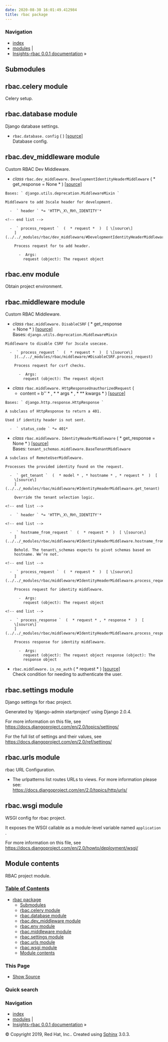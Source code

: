 ```yaml
---
date: 2020-08-30 16:01:49.412984
title: rbac package
---
```

### Navigation

  - [index](../../genindex/ "General Index")
  - [modules](../../py-modindex/ "Python Module Index") |
  - [Insights-rbac 0.0.1 documentation](../../index/) »


## Submodules

## rbac.celery module

Celery setup.

## rbac.database module

Django database settings.

  -  ` rbac.database. ` ` config `  (   )  [ \[source\]
    ](../../_modules/rbac/database/#config)   
    Database config.

## rbac.dev\_middleware module

Custom RBAC Dev Middleware.

  -  *class* ` rbac.dev_middleware. ` `
    DevelopmentIdentityHeaderMiddleware `  (  * get\_response   =   None
    *  )  [ \[source\]
    ](../../_modules/rbac/dev_middleware/#DevelopmentIdentityHeaderMiddleware)
      
    Bases: ` django.utils.deprecation.MiddlewareMixin `
    
    Middleware to add 3scale header for development.
    
      -  ` header ` *= 'HTTP\_X\_RH\_IDENTITY'* 
    
    <!-- end list -->
    
      -  ` process_request `  (  * request *  )  [ \[source\]
        ](../../_modules/rbac/dev_middleware/#DevelopmentIdentityHeaderMiddleware.process_request)
          
        Process request for to add header.
        
          -  Args:   
            request (object): The request object

## rbac.env module

Obtain project environment.

## rbac.middleware module

Custom RBAC Middleware.

  -  *class* ` rbac.middleware. ` ` DisableCSRF `  (  * get\_response  
    =   None *  )  [ \[source\]
    ](../../_modules/rbac/middleware/#DisableCSRF)   
    Bases: ` django.utils.deprecation.MiddlewareMixin `
    
    Middleware to disable CSRF for 3scale usecase.
    
      -  ` process_request `  (  * request *  )  [ \[source\]
        ](../../_modules/rbac/middleware/#DisableCSRF.process_request)
          
        Process request for csrf checks.
        
          -  Args:   
            request (object): The request object

<!-- end list -->

  -  *class* ` rbac.middleware. ` ` HttpResponseUnauthorizedRequest `  (
     * content   =   b'' * , * \*   args * , * \*\*   kwargs *  )  [
    \[source\]
    ](../../_modules/rbac/middleware/#HttpResponseUnauthorizedRequest)
      
    Bases: ` django.http.response.HttpResponse `
    
    A subclass of HttpResponse to return a 401.
    
    Used if identity header is not sent.
    
      -  ` status_code ` *= 401* 

<!-- end list -->

  -  *class* ` rbac.middleware. ` ` IdentityHeaderMiddleware `  (  *
    get\_response   =   None *  )  [ \[source\]
    ](../../_modules/rbac/middleware/#IdentityHeaderMiddleware)   
    Bases: ` tenant_schemas.middleware.BaseTenantMiddleware `
    
    A subclass of RemoteUserMiddleware.
    
    Processes the provided identity found on the request.
    
      -  ` get_tenant `  (  * model * , * hostname * , * request *  )  [
        \[source\]
        ](../../_modules/rbac/middleware/#IdentityHeaderMiddleware.get_tenant)
          
        Override the tenant selection logic.
    
    <!-- end list -->
    
      -  ` header ` *= 'HTTP\_X\_RH\_IDENTITY'* 
    
    <!-- end list -->
    
      -  ` hostname_from_request `  (  * request *  )  [ \[source\]
        ](../../_modules/rbac/middleware/#IdentityHeaderMiddleware.hostname_from_request)
          
        Behold. The tenant\_schemas expects to pivot schemas based on
        hostname. We’re not.
    
    <!-- end list -->
    
      -  ` process_request `  (  * request *  )  [ \[source\]
        ](../../_modules/rbac/middleware/#IdentityHeaderMiddleware.process_request)
          
        Process request for identity middleware.
        
          -  Args:   
            request (object): The request object
    
    <!-- end list -->
    
      -  ` process_response `  (  * request * , * response *  )  [
        \[source\]
        ](../../_modules/rbac/middleware/#IdentityHeaderMiddleware.process_response)
          
        Process response for identity middleware.
        
          -  Args:   
            request (object): The request object response (object): The
            response object

<!-- end list -->

  -  ` rbac.middleware. ` ` is_no_auth `  (  * request *  )  [
    \[source\] ](../../_modules/rbac/middleware/#is_no_auth)   
    Check condition for needing to authenticate the user.

## rbac.settings module

Django settings for rbac project.

Generated by ‘django-admin startproject’ using Django 2.0.4.

For more information on this file, see
<https://docs.djangoproject.com/en/2.0/topics/settings/>

For the full list of settings and their values, see
<https://docs.djangoproject.com/en/2.0/ref/settings/>

## rbac.urls module

rbac URL Configuration.

  -  The urlpatterns list routes URLs to views. For more information
    please see:   
    <https://docs.djangoproject.com/en/2.0/topics/http/urls/>

## rbac.wsgi module

WSGI config for rbac project.

It exposes the WSGI callable as a module-level variable named `
application ` .

For more information on this file, see
<https://docs.djangoproject.com/en/2.0/howto/deployment/wsgi/>

## Module contents

RBAC project module.

### [Table of Contents](../../index/)

  - [rbac package](#)
      - [Submodules](#submodules)
      - [rbac.celery module](#module-rbac.celery)
      - [rbac.database module](#module-rbac.database)
      - [rbac.dev\_middleware module](#module-rbac.dev_middleware)
      - [rbac.env module](#module-rbac.env)
      - [rbac.middleware module](#module-rbac.middleware)
      - [rbac.settings module](#module-rbac.settings)
      - [rbac.urls module](#module-rbac.urls)
      - [rbac.wsgi module](#module-rbac.wsgi)
      - [Module contents](#module-rbac)

### This Page

  - [Show Source](../../_sources/rbac/rbac.rst.txt)

### Quick search

### Navigation

  - [index](../../genindex/ "General Index")
  - [modules](../../py-modindex/ "Python Module Index") |
  - [Insights-rbac 0.0.1 documentation](../../index/) »

© Copyright 2019, Red Hat, Inc.. Created using
[Sphinx](http://sphinx-doc.org/) 3.0.3.